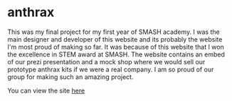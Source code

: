 # anthrax
This was my final project for my first year of SMASH academy. I was the main designer and developer of this website and its probably the website I'm most proud of
making so far. It was because of this website that I won the excellence in STEM award at SMASH. The website contains an embed of our prezi presentation and a mock 
shop where we would sell our prototype anthrax kits if we were a real company. I am so proud of our group for making such an amazing project.

You can view the site [here](https://jalamorosas.github.io/anthrax/)
